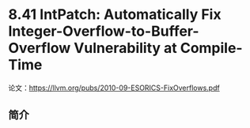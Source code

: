 # 8.41 IntPatch: Automatically Fix Integer-Overflow-to-Buffer-Overflow Vulnerability at Compile-Time


论文：https://llvm.org/pubs/2010-09-ESORICS-FixOverflows.pdf

## 简介
